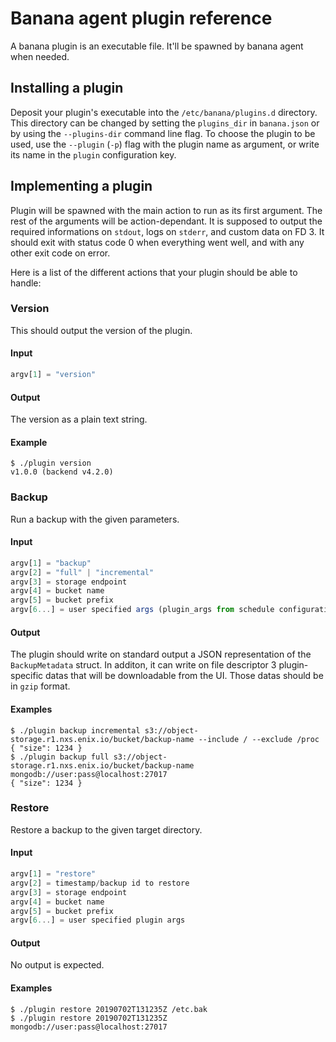 # Banana agent plugin reference

A banana plugin is an executable file. It'll be spawned by banana agent when needed.

## Installing a plugin

Deposit your plugin's executable into the `/etc/banana/plugins.d` directory. This directory can be changed by setting the `plugins_dir` in `banana.json` or by using the `--plugins-dir` command line flag. To choose the plugin to be used, use the `--plugin` (`-p`) flag with the plugin name as argument, or write its name in the `plugin` configuration key.

## Implementing a plugin

Plugin will be spawned with the main action to run as its first argument. The rest of the arguments will be action-dependant. It is supposed to output the required informations on `stdout`, logs on `stderr`, and custom data on FD 3. It should exit with status code 0 when everything went well, and with any other exit code on error.

Here is a list of the different actions that your plugin should be able to handle:

### Version

This should output the version of the plugin.

#### Input

```javascript
argv[1] = "version"
```

#### Output

The version as a plain text string.

#### Example

```
$ ./plugin version
v1.0.0 (backend v4.2.0)
```

### Backup

Run a backup with the given parameters.

#### Input

```javascript
argv[1] = "backup"
argv[2] = "full" | "incremental"
argv[3] = storage endpoint
argv[4] = bucket name
argv[5] = bucket prefix
argv[6...] = user specified args (plugin_args from schedule configuration || command line arguments after -)
```

#### Output

The plugin should write on standard output a JSON representation of the `BackupMetadata` struct. In additon, it can write on file descriptor 3 plugin-specific datas that will be downloadable from the UI. Those datas should be in `gzip` format.

#### Examples

```
$ ./plugin backup incremental s3://object-storage.r1.nxs.enix.io/bucket/backup-name --include / --exclude /proc
{ "size": 1234 }
$ ./plugin backup full s3://object-storage.r1.nxs.enix.io/bucket/backup-name mongodb://user:pass@localhost:27017
{ "size": 1234 }
```

### Restore

Restore a backup to the given target directory.

#### Input

```javascript
argv[1] = "restore"
argv[2] = timestamp/backup id to restore
argv[3] = storage endpoint
argv[4] = bucket name
argv[5] = bucket prefix
argv[6...] = user specified plugin args
```

#### Output

No output is expected.

#### Examples

```
$ ./plugin restore 20190702T131235Z /etc.bak
$ ./plugin restore 20190702T131235Z mongodb://user:pass@localhost:27017
```
